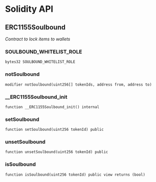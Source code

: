 # Solidity API

## ERC1155Soulbound

_Contract to lock items to wallets_

### SOULBOUND_WHITELIST_ROLE

```solidity
bytes32 SOULBOUND_WHITELIST_ROLE
```

### notSoulbound

```solidity
modifier notSoulbound(uint256[] tokenIds, address from, address to)
```

### __ERC1155Soulbound_init

```solidity
function __ERC1155Soulbound_init() internal
```

### setSoulbound

```solidity
function setSoulbound(uint256 tokenId) public
```

### unsetSoulbound

```solidity
function unsetSoulbound(uint256 tokenId) public
```

### isSoulbound

```solidity
function isSoulbound(uint256 tokenId) public view returns (bool)
```

